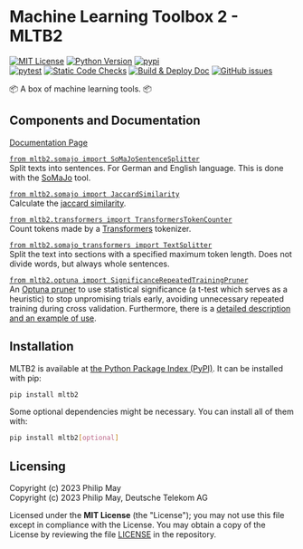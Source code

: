 # Machine Learning Toolbox 2 - MLTB2

[![MIT License](https://img.shields.io/github/license/telekom/mltb2)](https://github.com/telekom/mltb2/blob/main/LICENSE)
[![Python Version](https://img.shields.io/pypi/pyversions/mltb2)](https://www.python.org)
[![pypi](https://img.shields.io/pypi/v/mltb2.svg)](https://pypi.python.org/pypi/mltb2)
<br/>
[![pytest](https://github.com/telekom/mltb2/actions/workflows/pytest.yml/badge.svg)](https://github.com/telekom/mltb2/actions/workflows/pytest.yml)
[![Static Code Checks](https://github.com/telekom/mltb2/actions/workflows/static_checks.yml/badge.svg)](https://github.com/telekom/mltb2/actions/workflows/static_checks.yml)
[![Build & Deploy Doc](https://github.com/telekom/mltb2/actions/workflows/build_deploy_doc.yml/badge.svg)](https://github.com/telekom/mltb2/actions/workflows/build_deploy_doc.yml)
[![GitHub issues](https://img.shields.io/github/issues-raw/telekom/mltb2)](https://github.com/telekom/mltb2/issues)

📦 A box of machine learning tools. 📦

## Components and Documentation

[Documentation Page](https://telekom.github.io/mltb2/)

[`from mltb2.somajo import SoMaJoSentenceSplitter`](https://telekom.github.io/mltb2/code-doc/somajo.html#mltb2.somajo.SoMaJoSentenceSplitter)\
Split texts into sentences. For German and English language.
This is done with the [SoMaJo](https://github.com/tsproisl/SoMaJo) tool.

[`from mltb2.somajo import JaccardSimilarity`](https://telekom.github.io/mltb2/code-doc/somajo.html#mltb2.somajo.JaccardSimilarity)\
Calculate the [jaccard similarity](https://en.wikipedia.org/wiki/Jaccard_index).

[`from mltb2.transformers import TransformersTokenCounter`](https://telekom.github.io/mltb2/code-doc/transformers.html#mltb2.transformers.TransformersTokenCounter)\
Count tokens made by a [Transformers](https://github.com/huggingface/transformers) tokenizer.

[`from mltb2.somajo_transformers import TextSplitter`](https://telekom.github.io/mltb2/code-doc/somajo_transformers.html#mltb2.somajo_transformers.TextSplitter)\
Split the text into sections with a specified maximum token length.
Does not divide words, but always whole sentences.

[`from mltb2.optuna import SignificanceRepeatedTrainingPruner`](https://telekom.github.io/mltb2/code-doc/optuna.html#mltb2.optuna.SignificanceRepeatedTrainingPruner)\
An [Optuna pruner](https://optuna.readthedocs.io/en/stable/reference/pruners.html)
to use statistical significance (a t-test which serves as a heuristic) to stop
unpromising trials early, avoiding unnecessary repeated training during cross validation.
Furthermore, there is a
[detailed description and an example of use](https://telekom.github.io/mltb2/doc/SignificanceRepeatedTrainingPruner.html).

## Installation

MLTB2 is available at [the Python Package Index (PyPI)](https://pypi.org/project/mltb2/).
It can be installed with pip:

```bash
pip install mltb2
```

Some optional dependencies might be necessary. You can install all of them with:

```bash
pip install mltb2[optional]
```

## Licensing

Copyright (c) 2023 Philip May\
Copyright (c) 2023 Philip May, Deutsche Telekom AG

Licensed under the **MIT License** (the "License"); you may not use this file except in compliance with the License.
You may obtain a copy of the License by reviewing the file
[LICENSE](https://github.com/telekom/mltb2/blob/main/LICENSE) in the repository.
